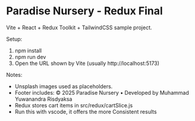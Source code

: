 # Paradise Nursery - Redux Final
Vite + React + Redux Toolkit + TailwindCSS sample project.

Setup:
1. npm install
2. npm run dev
3. Open the URL shown by Vite (usually http://localhost:5173)

Notes:
- Unsplash images used as placeholders.
- Footer includes: © 2025 Paradise Nursery • Developed by Muhammad Yuwanandra Risdyaksa
- Redux stores cart items in src/redux/cartSlice.js
- Run this with vscode, it offers the more Consistent results
